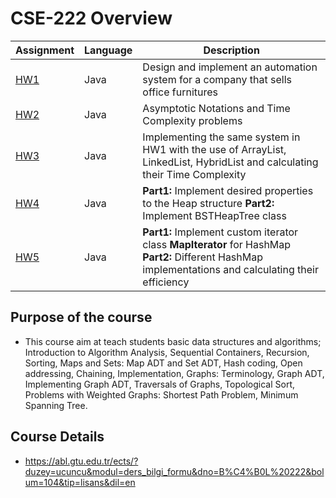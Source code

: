 # CSE-222 Overview

Assignment  | Language | Description
------------- | ------------- | -------------
[HW1](https://github.com/okantorun/Data-Structures/tree/main/hw1)  | Java | Design and implement an automation system for a company that sells office furnitures
[HW2](https://github.com/okantorun/Data-Structures/tree/main/hw2)  | Java | Asymptotic Notations and Time Complexity problems
[HW3](https://github.com/okantorun/Data-Structures/tree/main/hw3)  | Java | Implementing the same system in HW1 with the use of ArrayList, LinkedList, HybridList and calculating their Time Complexity
[HW4](https://github.com/okantorun/Data-Structures/tree/main/hw4)  | Java | __Part1:__ Implement desired properties to the Heap structure __Part2:__  Implement  BSTHeapTree class
[HW5](https://github.com/okantorun/Data-Structures/tree/main/hw5)  | Java | __Part1:__ Implement custom iterator class __MapIterator__ for HashMap __Part2:__  Different HashMap implementations and calculating their efficiency 
## Purpose of the course
- This course aim at teach students basic data structures and algorithms; Introduction to Algorithm Analysis, Sequential Containers, Recursion, Sorting, Maps and Sets: Map ADT and Set ADT, Hash coding, Open addressing, Chaining, Implementation, Graphs: Terminology, Graph ADT, Implementing Graph ADT, Traversals of Graphs, Topological Sort, Problems with Weighted Graphs: Shortest Path Problem, Minimum Spanning Tree.

## Course Details
- https://abl.gtu.edu.tr/ects/?duzey=ucuncu&modul=ders_bilgi_formu&dno=B%C4%B0L%20222&bolum=104&tip=lisans&dil=en

